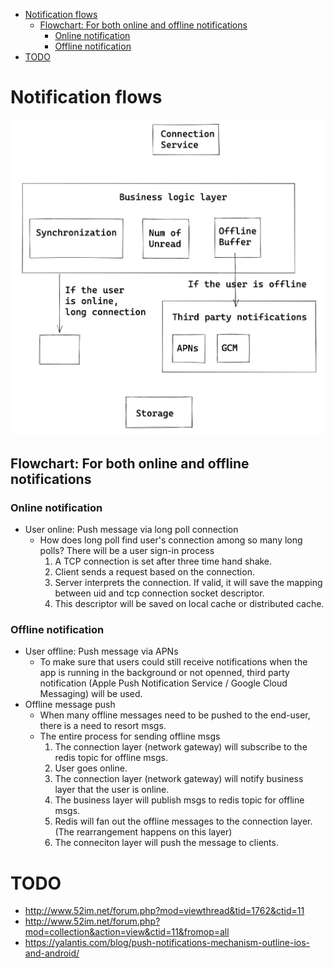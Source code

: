 - [Notification flows](#notification-flows)
  - [Flowchart: For both online and offline notifications](#flowchart-for-both-online-and-offline-notifications)
    - [Online notification](#online-notification)
    - [Offline notification](#offline-notification)
- [TODO](#todo)

# Notification flows

![](../.gitbook/assets/messenger-connectionService.png)

## Flowchart: For both online and offline notifications
### Online notification
* User online: Push message via long poll connection
  * How does long poll find user's connection among so many long polls? There will be a user sign-in process
    1. A TCP connection is set after three time hand shake.
    2. Client sends a request based on the connection.
    3. Server interprets the connection. If valid, it will save the mapping between uid and tcp connection socket descriptor.
    4. This descriptor will be saved on local cache or distributed cache.

### Offline notification

* User offline: Push message via APNs
  * To make sure that users could still receive notifications when the app is running in the background or not openned, third party notification (Apple Push Notification Service / Google Cloud Messaging) will be used.
* Offline message push
  * When many offline messages need to be pushed to the end-user, there is a need to resort msgs.
  * The entire process for sending offline msgs
    1. The connection layer (network gateway) will subscribe to the redis topic for offline msgs.
    2. User goes online.
    3. The connection layer (network gateway) will notify business layer that the user is online.
    4. The business layer will publish msgs to redis topic for offline msgs.
    5. Redis will fan out the offline messages to the connection layer. (The rearrangement happens on this layer)
    6. The conneciton layer will push the message to clients.

# TODO
* http://www.52im.net/forum.php?mod=viewthread&tid=1762&ctid=11
* http://www.52im.net/forum.php?mod=collection&action=view&ctid=11&fromop=all
* https://yalantis.com/blog/push-notifications-mechanism-outline-ios-and-android/